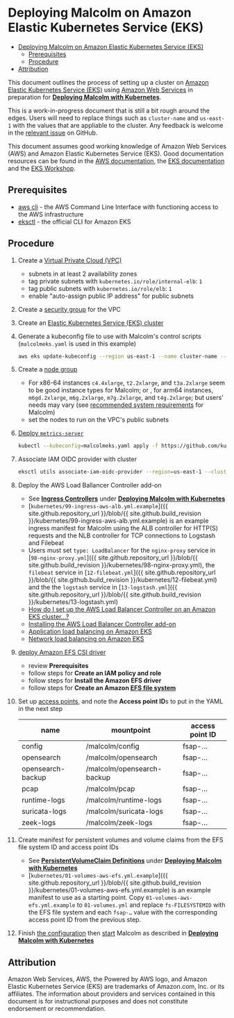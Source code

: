 # <a name="KubernetesEKS"></a>Deploying Malcolm on Amazon Elastic Kubernetes Service (EKS)

* [Deploying Malcolm on Amazon Elastic Kubernetes Service (EKS)](#KubernetesEKS)
    - [Prerequisites](#Prerequisites)
    - [Procedure](#Procedure)
* [Attribution](#AWSAttribution)

This document outlines the process of setting up a cluster on [Amazon Elastic Kubernetes Service (EKS)](https://aws.amazon.com/eks/) using [Amazon Web Services](https://aws.amazon.com/) in preparation for [**Deploying Malcolm with Kubernetes**](kubernetes.md).

This is a work-in-progress document that is still a bit rough around the edges. Users will need to replace things such as `cluster-name` and `us-east-1` with the values that are appliable to the cluster. Any feedback is welcome in the [relevant issue](https://github.com/idaholab/Malcolm/issues/194) on GitHub.

This document assumes good working knowledge of Amazon Web Services (AWS) and Amazon Elastic Kubernetes Service (EKS). Good documentation resources can be found in the [AWS documentation](https://docs.aws.amazon.com/index.html), the [EKS documentation](https://docs.aws.amazon.com/eks/latest/userguide/what-is-eks.html
) and the [EKS Workshop](https://www.eksworkshop.com/).

## <a name="Prerequisites"></a> Prerequisites

* [aws cli](https://aws.amazon.com/cli/) - the AWS Command Line Interface with functioning access to the AWS infrastructure
* [eksctl](https://eksctl.io/) - the official CLI for Amazon EKS

## <a name="Procedure"></a> Procedure

1. Create a [Virtual Private Cloud (VPC)](https://docs.aws.amazon.com/vpc/latest/userguide/what-is-amazon-vpc.html)
    * subnets in at least 2 availability zones
    * tag private subnets with `kubernetes.io/role/internal-elb`: `1`
    * tag public subnets with `kubernetes.io/role/elb`: `1`
    * enable "auto-assign public IP address" for public subnets
1. Create a [security group](https://docs.aws.amazon.com/vpc/latest/userguide/vpc-security-groups.html) for the VPC
1. Create an [Elastic Kubernetes Service (EKS) cluster](https://docs.aws.amazon.com/eks/latest/userguide/clusters.html)
1. Generate a kubeconfig file to use with Malcolm's control scripts (`malcolmeks.yaml` is used in this example)
    ```bash
    aws eks update-kubeconfig --region us-east-1 --name cluster-name --kubeconfig malcolmeks.yaml
    ```
1. Create a [node group](https://docs.aws.amazon.com/eks/latest/userguide/managed-node-groups.html)
    * For x86-64 instances `c4.4xlarge`, `t2.2xlarge`, and `t3a.2xlarge` seem to be good instance types for Malcolm; or , for arm64 instances, `m6gd.2xlarge`, `m6g.2xlarge`, `m7g.2xlarge`, and `t4g.2xlarge`; but users' needs may vary (see [recommended system requirements](system-requirements.md#SystemRequirements) for Malcolm)
    * set the nodes to run on the VPC's public subnets
1. [Deploy `metrics-server`](https://docs.aws.amazon.com/eks/latest/userguide/metrics-server.html) 
    ```bash
    kubectl --kubeconfig=malcolmeks.yaml apply -f https://github.com/kubernetes-sigs/metrics-server/releases/latest/download/components.yaml
    ```
1. Associate IAM OIDC provider with cluster
    ```bash
    eksctl utils associate-iam-oidc-provider --region=us-east-1 --cluster=cluster-name --approve
    ```
1. Deploy the AWS Load Ballancer Controller add-on
    * See [**Ingress Controllers**](kubernetes.md#Ingress) under [**Deploying Malcolm with Kubernetes**](kubernetes.md)
    * [`kubernetes/99-ingress-aws-alb.yml.example`]({{ site.github.repository_url }}/blob/{{ site.github.build_revision }}/kubernetes/99-ingress-aws-alb.yml.example) is an example ingress manifest for Malcolm using the ALB controller for HTTP(S) requests and the NLB controller for TCP connections to Logstash and Filebeat
    * Users must set `type: LoadBalancer` for the `nginx-proxy` service in [`98-nginx-proxy.yml`]({{ site.github.repository_url }}/blob/{{ site.github.build_revision }}/kubernetes/98-nginx-proxy.yml), the `filebeat` service in [`12-filebeat.yml`]({{ site.github.repository_url }}/blob/{{ site.github.build_revision }}/kubernetes/12-filebeat.yml) and the the `logstash` service in [`13-logstash.yml`]({{ site.github.repository_url }}/blob/{{ site.github.build_revision }}/kubernetes/13-logstash.yml)
    * [How do I set up the AWS Load Balancer Controller on an Amazon EKS cluster...?](https://repost.aws/knowledge-center/eks-alb-ingress-controller-fargate)
    * [Installing the AWS Load Balancer Controller add-on](https://docs.aws.amazon.com/eks/latest/userguide/aws-load-balancer-controller.html)
    * [Application load balancing on Amazon EKS](https://docs.aws.amazon.com/eks/latest/userguide/alb-ingress.html)
    * [Network load balancing on Amazon EKS](https://docs.aws.amazon.com/eks/latest/userguide/network-load-balancing.html)
1. [deploy Amazon EFS CSI driver](https://docs.aws.amazon.com/eks/latest/userguide/efs-csi.html)
    * review **Prerequisites**
    * follow steps for **Create an IAM policy and role**
    * follow steps for **Install the Amazon EFS driver**
    * follow steps for **Create an Amazon [EFS file system](https://docs.aws.amazon.com/efs/latest/ug/gs-step-two-create-efs-resources.html)**
1. Set up [access points](https://docs.aws.amazon.com/efs/latest/ug/efs-access-points.html), and note the **Access point ID**s to put in the YAML in the next step

    | name              | mountpoint                 | access point ID | 
    | ----------------- | -------------------------- | ----------------|
    | config            | /malcolm/config            | fsap-…          |
    | opensearch        | /malcolm/opensearch        | fsap-…          |
    | opensearch-backup | /malcolm/opensearch-backup | fsap-…          |
    | pcap              | /malcolm/pcap              | fsap-…          |
    | runtime-logs      | /malcolm/runtime-logs      | fsap-…          |
    | suricata-logs     | /malcolm/suricata-logs     | fsap-…          |
    | zeek-logs         | /malcolm/zeek-logs         | fsap-…          |

1. Create manifest for persistent volumes and volume claims from the EFS file system ID and access point IDs
    * See [**PersistentVolumeClaim Definitions**](kubernetes.md#PVC) under [**Deploying Malcolm with Kubernetes**](kubernetes.md)
    * [`kubernetes/01-volumes-aws-efs.yml.example`]({{ site.github.repository_url }}/blob/{{ site.github.build_revision }}/kubernetes/01-volumes-aws-efs.yml.example) is an example manifest to use as a starting point. Copy `01-volumes-aws-efs.yml.example` to `01-volumes.yml` and replace `fs-FILESYSTEMID` with the EFS file system and each `fsap-…` value with the corresponding access point ID from the previous step.
1. Finish [the configuration](kubernetes.md#Config) then [start](kubernetes.md#Running) Malcolm as described in [**Deploying Malcolm with Kubernetes**](kubernetes.md)

## <a name="AWSAttribution"></a> Attribution

Amazon Web Services, AWS, the Powered by AWS logo, and Amazon Elastic Kubernetes Service (EKS) are trademarks of Amazon.com, Inc. or its affiliates. The information about providers and services contained in this document is for instructional purposes and does not constitute endorsement or recommendation. 
